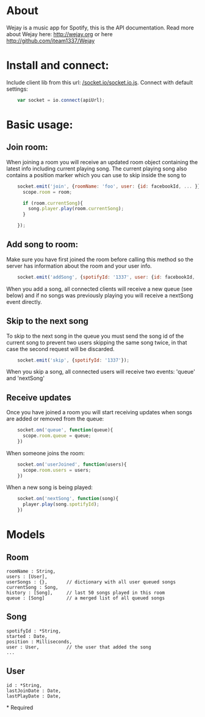About
=====

Wejay is a music app for Spotify, this is the API documentation. Read more about Wejay here:
http://wejay.org or here http://github.com/iteam1337/Wejay



Install and connect:
====================

Include client lib from this url: [/socket.io/socket.io.js](). Connect with default settings:

```javascript
    var socket = io.connect(apiUrl);
```

Basic usage:
============

## Join room:

When joining a room you will receive an updated room object containing the latest info including current playing song. The current playing song also contains a position marker which you can use to skip inside the song to 

```javascript
    socket.emit('join', {roomName: 'foo', user: {id: facebookId, ... }}, function(room){
      scope.room = room;

      if (room.currentSong){
        song.player.play(room.currentSong);
      }

    });
```

## Add song to room:

Make sure you have first joined the room before calling this method so the server has information about the room and your user info.

```javascript
    socket.emit('addSong', {spotifyId: '1337', user: {id: facebookId, ... }});
```

When you add a song, all connected clients will receive a new queue (see below) and if no songs was previously playing you will receive a 
nextSong event directly.

## Skip to the next song

To skip to the next song in the queue you must send the song id of the current song to prevent two users skipping the same song twice, in that case the second request will be discarded.

```javascript
    socket.emit('skip', {spotifyId: '1337'});
```

When you skip a song, all connected users will receive two events: 'queue' and 'nextSong'


## Receive updates

Once you have joined a room you will start receiving updates when songs are added or removed from the queue:

```javascript
    socket.on('queue', function(queue){
      scope.room.queue = queue;
    })
```

When someone joins the room:

```javascript
    socket.on('userJoined', function(users){
      scope.room.users = users;
    })
```

When a new song is being played:

```javascript
    socket.on('nextSong', function(song){
      player.play(song.spotifyId);
    })
```


Models
======

## Room

    roomName : String,
    users : [User],
    userSongs : {},       // dictionary with all user queued songs
    currentSong : Song,
    history : [Song],     // last 50 songs played in this room
    queue : [Song]        // a merged list of all queued songs

## Song

    spotifyId : *String,
    started : Date,
    position : Milliseconds,
    user : User,          // the user that added the song
    ...

## User

    id : *String,
    lastJoinDate : Date,
    lastPlayDate : Date,


\* Required